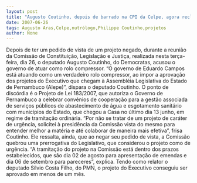 ```yaml
---
layout: post
title: "Augusto Coutinho, depois de barrado na CPI da Celpe, agora reclama de rolo compressor em projetos menores"
date: 2007-06-26
tags: Augusto Aras,Celpe,nutrólogo,Philippe Coutinho,projetos
author: None
---
```

Depois de ter um pedido de vista de um projeto negado, durante a reuni&atilde;o da Comiss&atilde;o de Constitui&ccedil;&atilde;o, Legisla&ccedil;&atilde;o e Justi&ccedil;a, realizada nesta ter&ccedil;a-feira, dia 26, o deputado Augusto Coutinho, do Democratas, acusou o governo de atuar como rolo compressor.
&ldquo;O governo de Eduardo Campos est&aacute; atuando como um verdadeiro rolo compressor, ao impor a aprova&ccedil;&atilde;o dos projetos do Executivo que chegam &agrave; Assembl&eacute;ia Legislativa do Estado de Pernambuco (Alepe)&rdquo;, dispara o deputado Coutinho.
O ponto de disc&oacute;rdia &eacute; o Projeto de Lei 183/2007, que autoriza o Governo de Pernambuco a celebrar conv&ecirc;nios de coopera&ccedil;&atilde;o para a gest&atilde;o associada de servi&ccedil;os p&uacute;blicos de abastecimento de &aacute;gua e esgotamento sanit&aacute;rio com munic&iacute;pios do Estado, que chegou a Casa no &uacute;ltimo dia 13 junho, em regime de tramita&ccedil;&atilde;o ordin&aacute;ria.
&ldquo;Por n&atilde;o se tratar de um projeto de car&aacute;ter de urg&ecirc;ncia, solicitei &agrave; presid&ecirc;ncia da Comiss&atilde;o vista do mesmo para entender melhor a mat&eacute;ria e at&eacute; colaborar de maneira mais efetiva&rdquo;, frisa Coutinho. Ele ressalta, ainda, que ao negar seu pedido de vista, a Comiss&atilde;o quebrou uma prerrogativa do Legislativo, que considerou o projeto como de urg&ecirc;ncia.
&ldquo;A tramita&ccedil;&atilde;o do projeto na Comiss&atilde;o est&aacute; dentro dos prazos estabelecidos, que s&atilde;o dia 02 de agosto para apresenta&ccedil;&atilde;o de emendas e dia 06 de setembro para pareceres&rdquo;, explica. 
Tendo como relator o deputado S&iacute;lvio Costa Filho, do PMN, o projeto do Executivo conseguiu ser aprovado em menos de um m&ecirc;s. 